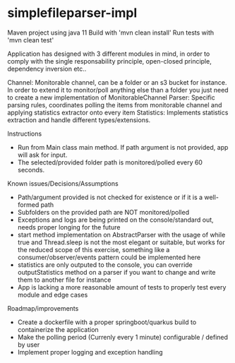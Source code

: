 # simplefileparser-impl

Maven project using java 11
Build with 'mvn clean install'
Run tests with 'mvn clean test'

Application has designed with 3 different modules in mind, in order to comply with the single responsability principle, open-closed principle, dependency inversion etc..

Channel: Monitorable channel, can be a folder or an s3 bucket for instance. In order to extend it to monitor/poll anything else than a folder you just need to create a new implementation of MonitorableChannel
Parser: Specific parsing rules, coordinates polling the items from monitorable channel and applying statistics extractor onto every item
Statistics: Implements statistics extraction and handle different types/extensions.

Instructions
* Run from Main class main method. If path argument is not provided, app will ask for input.
* The selected/provided folder path is monitored/polled every 60 seconds.

Known issues/Decisions/Assumptions
* Path/argument provided is not checked for existence or if it is a well-formed path
* Subfolders on the provided path are NOT monitored/polled
* Exceptions and logs are being printed on the console/standard out, needs proper longing for the future
* start method implementation on AbstractParser with the usage of while true and Thread.sleep is not the most elegant or suitable, but works for the reduced scope of this exercise, something like a consumer/observer/events pattern could be implemented here
* statistics are only outputed to the console, you can override outputStatistics method on a parser if you want to change and write them to another file for instance
* App is lacking a more reasonable amount of tests to properly test every module and edge cases

Roadmap/improvements
* Create a dockerfile with a proper springboot/quarkus build to containerize the application
* Make the polling period (Currenly every 1 minute) configurable / defined by user
* Implement proper logging and exception handling
